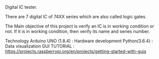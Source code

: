 Digital IC tester.

There are 7 digital IC of 74XX series which are also called logic gates.

The Main objective of this project is verify an IC is in working condition or not.
If it is in working condition, then verify its name and series number. 

Technology
Arduino UNO (1.8.4)	:	Hardware development
Python(3.6.4)		: 	Data visualization
GUI TUTORIAL		:	https://projects.raspberrypi.org/en/projects/getting-started-with-guis
